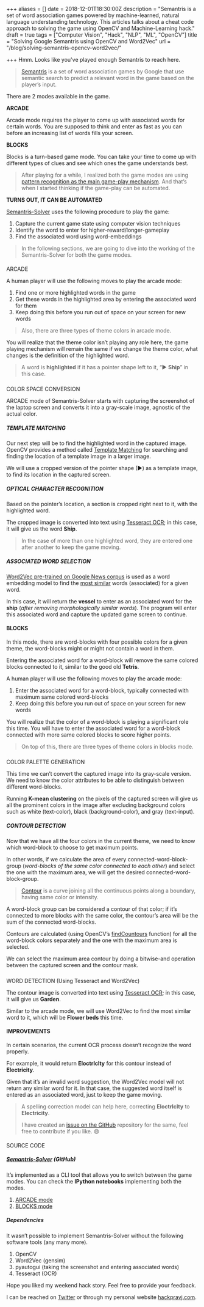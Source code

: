 +++
aliases = []
date = 2018-12-01T18:30:00Z
description = "Semantris is a set of word association games powered by machine-learned, natural language understanding technology. This articles talks about a cheat code approach to solving the game using OpenCV and Machine-Learning hack."
draft = true
tags = ["Computer Vision", "Hack", "NLP", "ML", "OpenCV"]
title = "Solving Google Semantris using OpenCV and Word2Vec"
url = "/blog/solving-semantris-opencv-word2vec/"

+++
Hmm. Looks like you've played enough Semantris to reach here.

> [Semantris](https://web.archive.org/web/20201111220617/https://experiments.withgoogle.com/semantris) is a set of word association games by Google that use semantic search to predict a relevant word in the game based on the player’s input.

There are 2 modes available in the game.

**ARCADE**

Arcade mode requires the player to come up with associated words for certain words. You are supposed to think and enter as fast as you can before an increasing list of words fills your screen.

**BLOCKS**

Blocks is a turn-based game mode. You can take your time to come up with different types of clues and see which ones the game understands best.

> After playing for a while, I realized both the game modes are using [pattern recognition as the main game-play mechanism](https://web.archive.org/web/20201111220617/http://www.peachpit.com/articles/article.aspx?p=98123&seqNum=2). And that’s when I started thinking if the game-play can be automated.

**TURNS OUT, IT CAN BE AUTOMATED**

[Semantris-Solver](https://web.archive.org/web/20201111220617/https://github.com/pravj/semantris-solver) uses the following procedure to play the game:

1. Capture the current game state using computer vision techniques
2. Identify the word to enter for higher-reward/longer-gameplay
3. Find the associated word using word-embeddings

> In the following sections, we are going to dive into the working of the Semantris-Solver for both the game modes.

####   
ARCADE

A human player will use the following moves to play the arcade mode:

1. Find one or more highlighted words in the game
2. Get these words in the highlighted area by entering the associated word for them
3. Keep doing this before you run out of space on your screen for new words

> Also, there are three types of theme colors in arcade mode.

  
You will realize that the theme color isn’t playing any role here, the game playing mechanism will remain the same if we change the theme color, what changes is the definition of the highlighted word.

> A word is **highlighted** if it has a pointer shape left to it, “‎▶ **Ship**” in this case.

#####   
COLOR SPACE CONVERSION

ARCADE mode of Semantris-Solver starts with capturing the screenshot of the laptop screen and converts it into a gray-scale image, agnostic of the actual color.

##### TEMPLATE MATCHING

Our next step will be to find the highlighted word in the captured image. OpenCV provides a method called [Template Matching](https://web.archive.org/web/20201111220617/https://docs.opencv.org/3.3.0/d4/dc6/tutorial_py_template_matching.html) for searching and finding the location of a template image in a larger image.

We will use a cropped version of the pointer shape (▶) as a template image, to find its location in the captured screen.

##### OPTICAL CHARACTER RECOGNITION

Based on the pointer’s location, a section is cropped right next to it, with the highlighted word.

The cropped image is converted into text using [Tesseract OCR](https://web.archive.org/web/20201111220617/https://hackpravj.com/blog/solving-semantris-opencv-word2vec/Tesseract%20OCR); in this case, it will give us the word **Ship**.

> In the case of more than one highlighted word, they are entered one after another to keep the game moving.

##### ASSOCIATED WORD SELECTION

[Word2Vec pre-trained on Google News corpus](https://web.archive.org/web/20201111220617/https://hackpravj.com/blog/solving-semantris-opencv-word2vec/Word2Vec%20pre-trained%20on%20Google%20News%20corpus) is used as a word embedding model to find the [most similar](https://web.archive.org/web/20201111220617/https://radimrehurek.com/gensim/models/word2vec.html#gensim.models.word2vec.Word2Vec.most_similar) words (associated) for a given word.

  
In this case, it will return the **vessel** to enter as an associated word for the **ship** (_after removing morphologically similar words_). The program will enter this associated word and capture the updated game screen to continue.

#### BLOCKS

In this mode, there are word-blocks with four possible colors for a given theme, the word-blocks might or might not contain a word in them.

Entering the associated word for a word-block will remove the same colored blocks connected to it, similar to the good old **Tetris**.

A human player will use the following moves to play the arcade mode:

1. Enter the associated word for a word-block, typically connected with maximum same colored word-blocks
2. Keep doing this before you run out of space on your screen for new words

You will realize that the color of a word-block is playing a significant role this time. You will have to enter the associated word for a word-block connected with more same colored blocks to score higher points.

> On top of this, there are three types of theme colors in blocks mode.

#####   
COLOR PALETTE GENERATION

This time we can’t convert the captured image into its gray-scale version. We need to know the color attributes to be able to distinguish between different word-blocks.

Running **K-mean clustering** on the pixels of the captured screen will give us all the prominent colors in the image after excluding background colors such as white (text-color), black (background-color), and gray (text-input).

##### CONTOUR DETECTION

Now that we have all the four colors in the current theme, we need to know which word-block to choose to get maximum points.

In other words, if we calculate the area of every connected-word-block-group (_word-blocks of the same color connected to each other_) and select the one with the maximum area, we will get the desired connected-word-block-group.

> [Contour](https://web.archive.org/web/20201111220617/https://docs.opencv.org/3.4/d4/d73/tutorial_py_contours_begin.html) is a curve joining all the continuous points along a boundary, having same color or intensity.

A word-block group can be considered a contour of that color; if it’s connected to more blocks with the same color, the contour’s area will be the sum of the connected word-blocks.

  
Contours are calculated (using OpenCV’s [findCountours](https://web.archive.org/web/20201111220617/https://docs.opencv.org/3.3.1/d3/dc0/group__imgproc__shape.html#ga17ed9f5d79ae97bd4c7cf18403e1689a) function) for all the word-block colors separately and the one with the maximum area is selected.

  
We can select the maximum area contour by doing a bitwise-and operation between the captured screen and the contour mask.

#####   
WORD DETECTION (Using Tesseract and Word2Vec)

The contour image is converted into text using [Tesseract OCR](https://web.archive.org/web/20201111220617/https://github.com/tesseract-ocr/tesseract); in this case, it will give us **Garden**.

Similar to the arcade mode, we will use Word2Vec to find the most similar word to it, which will be **Flower beds** this time.

#### IMPROVEMENTS

In certain scenarios, the current OCR process doesn’t recognize the word properly.

For example, it would return **Eloctrlclty** for this contour instead of **Electricity**.

Given that it’s an invalid word suggestion, the Word2Vec model will not return any similar word for it. In that case, the suggested word itself is entered as an associated word, just to keep the game moving.

> A spelling correction model can help here, correcting **Eloctrlclty** to **Electricity**.
>
> I have created an [issue on the GitHub](https://web.archive.org/web/20201111220617/https://github.com/pravj/semantris-solver/issues/7) repository for the same, feel free to contribute if you like. 😄

####   
  
SOURCE CODE

##### [Semantris-Solver](https://web.archive.org/web/20201111220617/https://github.com/pravj/semantris-solver) (GitHub)

It’s implemented as a CLI tool that allows you to switch between the game modes. You can check the **IPython notebooks** implementing both the modes.

1. [ARCADE mode](https://web.archive.org/web/20201111220617/https://github.com/pravj/semantris-solver/blob/master/notebooks/Semantris%20Arcade%20Mode.ipynb)
2. [BLOCKS mode](https://web.archive.org/web/20201111220617/https://github.com/pravj/semantris-solver/blob/master/notebooks/Semantris%20Block%20Mode.ipynb)

##### Dependencies

It wasn’t possible to implement Semantris-Solver without the following software tools (any many more).

1. OpenCV
2. Word2Vec (gensim)
3. pyautogui (taking the screenshot and entering associated words)
4. Tesseract (OCR)

Hope you liked my weekend hack story. Feel free to provide your feedback.

I can be reached on [Twitter](https://web.archive.org/web/20201111220617/https://twitter.com/hackpravj) or through my personal website [hackpravj.com](https://web.archive.org/web/20201111220617/https://hackpravj.com/).